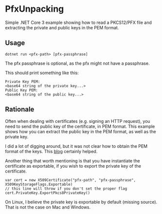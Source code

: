 # PfxUnpacking

Simple .NET Core 3 example showing how to read a PKCS12/PFX file and extracting the private and public keys in the PEM format.

## Usage

```
dotnet run <pfx-path> [pfx-passphrase]
```

The pfx passphrase is optional, as the pfx might not have a passphrase.

This should print something like this:

```
Private Key PEM:
<base64 string of the private key...>
Public Key PEM:
<base64 string of the public key...>
```

## Rationale

Often when dealing with certificates (e.g. signing an HTTP request), you need to send the public key of the certificate, in PEM format. This example shows how you can extract the public key in the PEM format, as well as the private key.

I did a lot of digging around, but it was not clear how to obtain the PEM format of the keys. This [blog](http://paulstovell.com/blog/x509certificate2) certainly helped.

Another thing that worth mentioning is that you have instantiate the certificate as exportable, if you wish to export the private key of the certificate.

```
var cert = new X509Certificate("pfx-path", "pfx-passphrase", X509KeyStorageFlags.Exportable)
// this line will throw if you don't set the proper flag
cert.PrivateKey.ExportPkcs8PrivateKey()
```

On Linux, I believe the private key is exportable by default (missing source). That is not the case on Mac and Windows.

